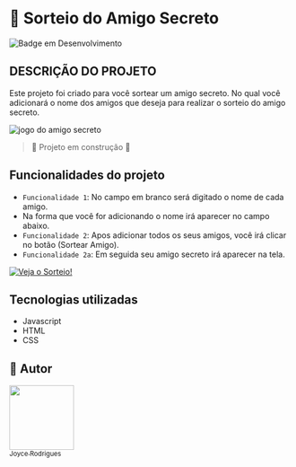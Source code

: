 # 🎁 Sorteio do Amigo Secreto

![Badge em Desenvolvimento](http://img.shields.io/static/v1?label=STATUS&message=EM%20DESENVOLVIMENTO&color=GREEN&style=for-the-badge)


## DESCRIÇÃO DO PROJETO

  Este projeto foi criado para você sortear um amigo secreto.
  No qual você adicionará o nome dos amigos que deseja para 
  realizar o sorteio do amigo secreto.

 ![jogo do amigo secreto](https://github.com/user-attachments/assets/933b2373-9977-451d-861b-cd1efe5b7ebf)

> :construction: Projeto em construção :construction:

## Funcionalidades do projeto

- `Funcionalidade 1`: No campo em branco será digitado o nome de cada amigo.
- Na forma que você for adicionando o nome irá aparecer no campo abaixo.
- `Funcionalidade 2`: Apos adicionar todos os seus amigos, você irá clicar no botão (Sortear Amigo).
- `Funcionalidade 2a`: Em seguida seu amigo secreto irá aparecer na tela. 
 
 [![Veja o Sorteio!](![amigo-secreto](https://github.com/user-attachments/assets/f6af9fef-b367-415f-b153-aafc7744aa85))](https://github.com/user-attachments/assets/2d5db485-b5d5-4c6a-91cb-8bad4febd633)

## Tecnologias utilizadas
- Javascript
- HTML
- CSS
  
 ## 👥 Autor  
 
[<img loading="lazy" src="https://avatars.githubusercontent.com/u/179622527?s=400&u=8b675804deebb351465bebcd9e0a1d7be13f4dd0&v=4" width=115><br><sub>Joyce Rodrigues</sub>](https://github.com/Joyce784)
 



